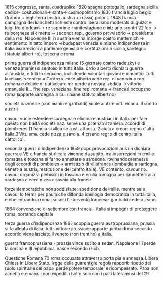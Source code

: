 1815 congresso, santa, quadruplice
1820 spagna portogallo, sardegna sicilia cadice- cosituzionali-> santa-> cosmopolitismo
1830 francia luglio belgio (francia + inghilterra contro austria + russia) polonia
1848 francia - campagna dei banchetti richieste contro liberalismo moderato di guizot e luigi filo d'orleans-> re sopprime manifestazione e iniziano scontri 22 feb -> re borghese si dimette -> seconda rep., governo provvisorio -> presidente della rep. Napoleone III
in austria vienna insorge contro metternich -> sentimento in tutto impero ->budapest venezia e milano indipendenza
in italia insurrezioni a parlermo gennaio-> costituzioni in sicilia, sardegna (statuto albertino), toscana e roma

prima guerra di indipendenza
milano (5 giornate contro radetzky) e venezia(manin) si sentono in tutta italia. carlo alberto dichiara guerra all'austria, e tutti lo seguono, includendo volontari giovani e romantici. tutti lasciano, sconfitta a Custoza. carlo alberto vede rep. di venezia e rep. romana e decide di riattaccare ma perde a novara. abdica -> vittorio emanuele II... fine rep. veneziana. fine rep. romana -> francesi occupano roma (apparte sardegna in cui rimane statuto albertino)

societá nazionale (con manin e garibaldi) vuole aiutare vitt. emanu. II contro austria

cavour vuole estendere sardegna e eliminare austriaci in italia. per fare questo non basta societá naz. serve una potenza straniera. accordi di plombieres (1 francia si allea se aust. attacca. 2 aiuta a creare regno d'alta italia.3 Vitt. ema. cede nizza e savoia. 4 creano regno di centro italia cattolico).

seconda guerra d'indipendenza 1859
dopo provocazioni austria dichiara guerra a VE e francia si allea e vincono da subito. ma insurrezioni in emilia romagna e toscana si fanno annettere a sardegna, rovinando premesse degli accordi di plombieres-> armistizio di villafranca (lombardia a sardegna, veneto a austria, restituzione del centro italia). VE contento, cavour no. cavour organizza plebisciti in toscana e emilia romagna per riannetterli alla sardegna e cede nizza e savoia alla francia.

forze democratiche non soddisfatte: spedizione dei mille. mentre sale, cavour lo ferma per paura che diffonda ideologia democratica in tutta italia, e che entrando a roma, susciti l'intervento francese. garibaldi cede a teano.

1864 convenzione di settembre con francia - italia si impegna di proteggere roma, portando capitale

terza guerra d'indipendenza 1866
scoppia guerra  austroprussiana, prussia si fa alleata di italia. tutte vittorie prussiane apparte garibaldi ma secondo accordo viene lasciato il veneto (non trentino) a italia.

guerra francoprussiana - prussia vince subito a sedan. Napoleone III perde la corona e III repubblica. nasce secondo reich.

Questione Romana 70
roma occupata attraverso porta pia e annessa. Libera Chiesa in Libero Stato. legge delle guarentigie regola rapporti: ripetto del ruolo spirituale del papa. perde potere temporale, e ricompensato. Papa non accetta e emana il non expedit. risolto solo con i patti lateranensi del 29